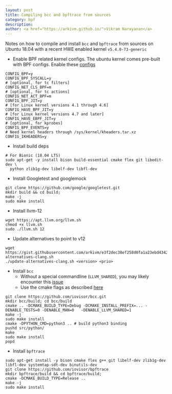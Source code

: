 ```yaml
---
layout: post
title: Compiling bcc and bpftrace from sources
category: bpf
description: 
author: <a href="https://arkivm.github.io/">Vikram Narayanan</a>
---
```


Notes on how to compile and install `bcc` and `bpftrace` from sources on Ubuntu 18.04 with a recent HWE enabled kernel `v5.4.0-73-generic`

* Enable BPF related kernel configs. The ubuntu kernel comes pre-built with BPF configs. Enable these [configs](https://github.com/iovisor/bcc/blob/master/INSTALL.md#kernel-configuration)
```
CONFIG_BPF=y
CONFIG_BPF_SYSCALL=y
# [optional, for tc filters]
CONFIG_NET_CLS_BPF=m
# [optional, for tc actions]
CONFIG_NET_ACT_BPF=m
CONFIG_BPF_JIT=y
# [for Linux kernel versions 4.1 through 4.6]
CONFIG_HAVE_BPF_JIT=y
# [for Linux kernel versions 4.7 and later]
CONFIG_HAVE_EBPF_JIT=y
# [optional, for kprobes]
CONFIG_BPF_EVENTS=y
# Need kernel headers through /sys/kernel/kheaders.tar.xz
CONFIG_IKHEADERS=y
```

* Install build deps
```
# For Bionic (18.04 LTS)
sudo apt-get -y install bison build-essential cmake flex git libedit-dev \
  python zlib1g-dev libelf-dev libfl-dev
```

* Install Googletest and googlemock
```
git clone https://github.com/google/googletest.git
mkdir build && cd build;
make -j
sudo make install
```

* Install llvm-12
```
wget https://apt.llvm.org/llvm.sh
chmod +x llvm.sh
sudo ./llvm.sh 12
```

* Update alternatives to point to v12
```
wget https://gist.githubusercontent.com/arkivm/e3f2dec38ef258d0fa1a23ebd4342a33/raw/92f0e73d2558402b7316021c1ab408b30e534de6/update-alternatives-clang.sh
./update-alternatives-clang.sh <version> <prio>
```

* Install `bcc`
	- Without a special commandline (`LLVM_SHARED`), you may likely encounter this [issue](https://github.com/iovisor/bpftrace/issues/251)
	- Use the cmake flags as described [here](https://github.com/iovisor/bpftrace/commit/debc79ef9ad4784258705a92ae70f9c7689a9c24)
```
git clone https://github.com/iovisor/bcc.git
mkdir bcc/build; cd bcc/build
cmake .. -DCMAKE_BUILD_TYPE=Debug -DCMAKE_INSTALL_PREFIX=... -DENABLE_TESTS=0 -DENABLE_MAN=0   -DENABLE_LLVM_SHARED=1
make -j
sudo make install
cmake -DPYTHON_CMD=python3 .. # build python3 binding
pushd src/python/
make
sudo make install
popd
```

* Install `bpftrace`
```
sudo apt-get install -y bison cmake flex g++ git libelf-dev zlib1g-dev libfl-dev systemtap-sdt-dev binutils-dev
git clone https://github.com/iovisor/bpftrace
mkdir bpftrace/build && cd bpftrace/build;
cmake -DCMAKE_BUILD_TYPE=Release ..
make -j
sudo make install
```

